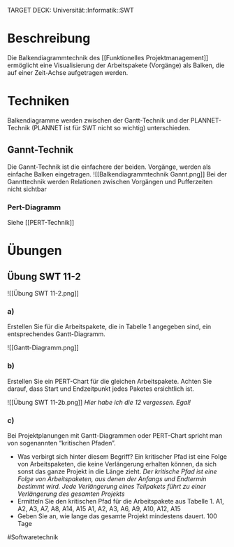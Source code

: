 TARGET DECK: Universität::Informatik::SWT

# Beschreibung
Die Balkendiagrammtechnik des [[Funktionelles Projektmanagement]] ermöglicht eine Visualisierung der Arbeitspakete (Vorgänge)  als Balken, die auf einer Zeit-Achse aufgetragen werden.

# Techniken
Balkendiagramme werden zwischen der Gantt-Technik und der PLANNET-Technik (PLANNET ist für SWT nicht so wichtig) unterschieden.

## Gannt-Technik
Die Gannt-Technik ist die einfachere der beiden. Vorgänge, werden als einfache Balken eingetragen.
![[Balkendiagrammtechnik Gannt.png]]
Bei der Gannttechnik werden Relationen zwischen Vorgängen und Pufferzeiten nicht sichtbar

### Pert-Diagramm
Siehe [[PERT-Technik]]

# Übungen
## Übung SWT 11-2
![[Übung SWT 11-2.png]]
### a)
Erstellen Sie für die Arbeitspakete, die in Tabelle 1 angegeben sind, ein entsprechendes Gantt-Diagramm.

![[Gantt-Diagramm.png]]


### b)
Erstellen Sie ein PERT-Chart für die gleichen Arbeitspakete. Achten Sie darauf, dass Start und Endzeitpunkt jedes Paketes ersichtlich ist.

![[Übung SWT 11-2b.png]]
*Hier habe ich die 12 vergessen. Egal!*

### c)
Bei Projektplanungen mit Gantt-Diagrammen oder PERT-Chart spricht man von sogenannten “kritischen Pfaden”.
- Was verbirgt sich hinter diesem Begriff?
Ein kritischer Pfad ist eine Folge von Arbeitspaketen, die keine Verlängerung erhalten können, da sich sonst das ganze Projekt in die Länge zieht.
*Der kritische Pfad ist eine Folge von Arbeitspaketen, aus denen der Anfangs und Endtermin bestimmt wird. Jede Verlängerung eines Teilpakets führt zu einer Verlängerung des gesamten Projekts*
- Ermitteln Sie den kritischen Pfad für die Arbeitspakete aus Tabelle 1.
A1, A2, A3, A7, A8, A14, A15
A1, A2, A3, A6, A9, A10, A12, A15
- Geben Sie an, wie lange das gesamte Projekt mindestens dauert.
100 Tage




#Softwaretechnik 


